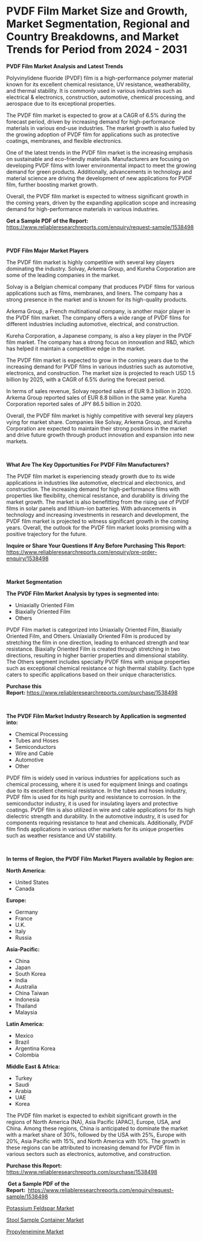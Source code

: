 <p><h1>PVDF Film Market Size and Growth, Market Segmentation, Regional and Country Breakdowns, and Market Trends for Period from 2024 -  2031</h1></p><p><strong>PVDF Film Market Analysis and Latest Trends</strong></p>
<p><p>Polyvinylidene fluoride (PVDF) film is a high-performance polymer material known for its excellent chemical resistance, UV resistance, weatherability, and thermal stability. It is commonly used in various industries such as electrical & electronics, construction, automotive, chemical processing, and aerospace due to its exceptional properties.</p><p>The PVDF film market is expected to grow at a CAGR of 6.5% during the forecast period, driven by increasing demand for high-performance materials in various end-use industries. The market growth is also fueled by the growing adoption of PVDF film for applications such as protective coatings, membranes, and flexible electronics.</p><p>One of the latest trends in the PVDF film market is the increasing emphasis on sustainable and eco-friendly materials. Manufacturers are focusing on developing PVDF films with lower environmental impact to meet the growing demand for green products. Additionally, advancements in technology and material science are driving the development of new applications for PVDF film, further boosting market growth.</p><p>Overall, the PVDF film market is expected to witness significant growth in the coming years, driven by the expanding application scope and increasing demand for high-performance materials in various industries.</p></p>
<p><strong>Get a Sample PDF of the Report:&nbsp;</strong> <a href="https://www.reliableresearchreports.com/enquiry/request-sample/1538498">https://www.reliableresearchreports.com/enquiry/request-sample/1538498</a></p>
<p>&nbsp;</p>
<p><strong>PVDF Film Major Market Players</strong></p>
<p><p>The PVDF film market is highly competitive with several key players dominating the industry. Solvay, Arkema Group, and Kureha Corporation are some of the leading companies in the market. </p><p>Solvay is a Belgian chemical company that produces PVDF films for various applications such as films, membranes, and liners. The company has a strong presence in the market and is known for its high-quality products. </p><p>Arkema Group, a French multinational company, is another major player in the PVDF film market. The company offers a wide range of PVDF films for different industries including automotive, electrical, and construction. </p><p>Kureha Corporation, a Japanese company, is also a key player in the PVDF film market. The company has a strong focus on innovation and R&D, which has helped it maintain a competitive edge in the market. </p><p>The PVDF film market is expected to grow in the coming years due to the increasing demand for PVDF films in various industries such as automotive, electronics, and construction. The market size is projected to reach USD 1.5 billion by 2025, with a CAGR of 6.5% during the forecast period.</p><p>In terms of sales revenue, Solvay reported sales of EUR 9.3 billion in 2020. Arkema Group reported sales of EUR 8.8 billion in the same year. Kureha Corporation reported sales of JPY 86.5 billion in 2020.</p><p>Overall, the PVDF film market is highly competitive with several key players vying for market share. Companies like Solvay, Arkema Group, and Kureha Corporation are expected to maintain their strong positions in the market and drive future growth through product innovation and expansion into new markets.</p></p>
<p>&nbsp;</p>
<p><strong>What Are The Key Opportunities For PVDF Film Manufacturers?</strong></p>
<p><p>The PVDF film market is experiencing steady growth due to its wide applications in industries like automotive, electrical and electronics, and construction. The increasing demand for high-performance films with properties like flexibility, chemical resistance, and durability is driving the market growth. The market is also benefitting from the rising use of PVDF films in solar panels and lithium-ion batteries. With advancements in technology and increasing investments in research and development, the PVDF film market is projected to witness significant growth in the coming years. Overall, the outlook for the PVDF film market looks promising with a positive trajectory for the future.</p></p>
<p><strong>Inquire or Share Your Questions If Any Before Purchasing This Report:</strong> <a href="https://www.reliableresearchreports.com/enquiry/pre-order-enquiry/1538498">https://www.reliableresearchreports.com/enquiry/pre-order-enquiry/1538498</a></p>
<p>&nbsp;</p>
<p><strong>Market Segmentation</strong></p>
<p><strong>The PVDF Film Market Analysis by types is segmented into:</strong></p>
<p><ul><li>Uniaxially Oriented Film</li><li>Biaxially Oriented Film</li><li>Others</li></ul></p>
<p><p>PVDF Film market is categorized into Uniaxially Oriented Film, Biaxially Oriented Film, and Others. Uniaxially Oriented Film is produced by stretching the film in one direction, leading to enhanced strength and tear resistance. Biaxially Oriented Film is created through stretching in two directions, resulting in higher barrier properties and dimensional stability. The Others segment includes specialty PVDF films with unique properties such as exceptional chemical resistance or high thermal stability. Each type caters to specific applications based on their unique characteristics.</p></p>
<p><strong>Purchase this Report:&nbsp;</strong><a href="https://www.reliableresearchreports.com/purchase/1538498">https://www.reliableresearchreports.com/purchase/1538498</a></p>
<p>&nbsp;</p>
<p><strong>The PVDF Film Market Industry Research by Application is segmented into:</strong></p>
<p><ul><li>Chemical Processing</li><li>Tubes and Hoses</li><li>Semiconductors</li><li>Wire and Cable</li><li>Automotive</li><li>Other</li></ul></p>
<p><p>PVDF film is widely used in various industries for applications such as chemical processing, where it is used for equipment linings and coatings due to its excellent chemical resistance. In the tubes and hoses industry, PVDF film is used for its high purity and resistance to corrosion. In the semiconductor industry, it is used for insulating layers and protective coatings. PVDF film is also utilized in wire and cable applications for its high dielectric strength and durability. In the automotive industry, it is used for components requiring resistance to heat and chemicals. Additionally, PVDF film finds applications in various other markets for its unique properties such as weather resistance and UV stability.</p></p>
<p>&nbsp;</p>
<p><strong>In terms of Region, the PVDF Film Market Players available by Region are:</strong></p>
<p>
    <p> <strong> North America: </strong>
        <ul>
            <li>United States</li>
            <li>Canada</li>
        </ul>
        </p> 
    <p> <strong> Europe: </strong>
        <ul>
            <li>Germany</li>
            <li>France</li>
            <li>U.K.</li>
            <li>Italy</li>
            <li>Russia</li>
        </ul>
        </p> 
    <p> <strong> Asia-Pacific: </strong>
        <ul>
            <li>China</li>
            <li>Japan</li>
            <li>South Korea</li>
            <li>India</li>
            <li>Australia</li>
            <li>China Taiwan</li>
            <li>Indonesia</li>
            <li>Thailand</li>
            <li>Malaysia</li>
        </ul>
        </p> 
    <p> <strong> Latin America: </strong>
        <ul>
            <li>Mexico</li>
            <li>Brazil</li>
            <li>Argentina Korea</li>
            <li>Colombia</li>
        </ul>
        </p> 
    <p> <strong> Middle East & Africa: </strong>
        <ul>
            <li>Turkey</li>
            <li>Saudi</li>
            <li>Arabia</li>
            <li>UAE</li>
            <li>Korea</li>
        </ul>
    </p>
    </p>
<p><p>The PVDF film market is expected to exhibit significant growth in the regions of North America (NA), Asia Pacific (APAC), Europe, USA, and China. Among these regions, China is anticipated to dominate the market with a market share of 30%, followed by the USA with 25%, Europe with 20%, Asia Pacific with 15%, and North America with 10%. The growth in these regions can be attributed to increasing demand for PVDF film in various sectors such as electronics, automotive, and construction.</p></p>
<p><strong>Purchase this Report: </strong><a href="https://www.reliableresearchreports.com/purchase/1538498">https://www.reliableresearchreports.com/purchase/1538498</a></p>
<p>&nbsp;<strong>Get a Sample PDF of the Report:&nbsp;&nbsp;</strong><a href="https://www.reliableresearchreports.com/enquiry/request-sample/1538498">https://www.reliableresearchreports.com/enquiry/request-sample/1538498</a></p>
<p><strong></strong></p>
<p><p><a href="https://github.com/peachesmcdowel1/Market-Research-Report-List-1/blob/main/potassium-feldspar-market.md">Potassium Feldspar Market</a></p><p><a href="https://view.publitas.com/reportprime-1/insights-into-stool-sample-container-market-size-analysing-market-share-trends-and-growth-from-2024-to-2031/">Stool Sample Container Market</a></p><p><a href="https://github.com/edytherolanlouisejk1miz0wig/Market-Research-Report-List-1/blob/main/propyleneimine-market.md">Propyleneimine Market</a></p></p>